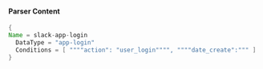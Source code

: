 #### Parser Content
```Java
{
Name = slack-app-login
  DataType = "app-login"
  Conditions = [ """"action": "user_login"""", """"date_create":""" ]
}
```
